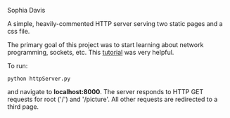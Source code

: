 Sophia Davis

A simple, heavily-commented HTTP server serving two static pages and a css file. 

The primary goal of this project was to start learning about network programming, sockets, etc. This [tutorial](http://www.binarytides.com/python-socket-programming-tutorial/) was very helpful.

To run:  

``` 
python httpServer.py
```
and navigate to **localhost:8000**. The server responds to HTTP GET requests for root ('/') and '/picture'. All other requests are redirected to a third page. 

